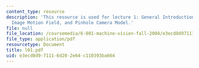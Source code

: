 ```yaml
---
content_type: resource
description: 'This resource is used for lecture 1: General Introduction, Estimating
  Image Motion Field, and Pinhole Camera Model.'
file: null
file_location: /coursemedia/6-801-machine-vision-fall-2004/e3ecd8d971116d202e64c110393ba664_l01.pdf
file_type: application/pdf
resourcetype: Document
title: l01.pdf
uid: e3ecd8d9-7111-6d20-2e64-c110393ba664
---
```

